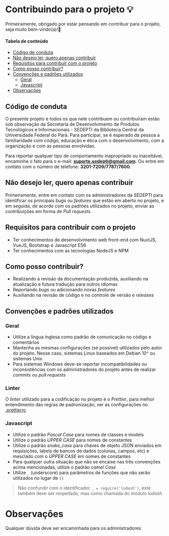 <h1> Contribuindo para o projeto 💡 </h1>

Primeiramente, obrigado por estar pensando em contribuir para o projeto, seja muito bem-vindo(a)!🎉

#### Tabela de conteúdo

- [Código de conduta](#código-de-conduta)
- [Não desejo ler, quero apenas contribuir](#não-desejo-ler-quero-apenas-contribuir)
- [Requisitos para contribuir com o projeto](#requisitos-para-contribuir-com-o-projeto)
- [Como posso contribuir?](#como-posso-contribuir)
- [Convenções e padrões utilizados](#convenções-e-padrões-utilizados)
  - [Geral](#geral)
  - [Javascript](#javascript)
- [Observações](#observacoes)

## Código de conduta

O presente projeto e todos os que nele contribuem ou contribuíram estão sob observação da Secretaria de Desenvolvimento de Produtos Tecnológicos e Informacionais - SEDEPTI da Biblioteca Central da Universidade Federal do Pará. Para participar, se é esperado da pessoa a familiaridade com código, educação e ética com o desenvolvimento, com a organização e com as pessoas envolvidas.

Para reportar qualquer tipo de comportamento inapropriado ou inaceitável, encaminhe o fato para o e-mail: **suporte.sedepti@gmail.com**. Ou entre em contato com o número de telefone: **3201-7209/7787/7600**.

## Não desejo ler, quero apenas contribuir

Primeiramente, entre em contato com os administradores da SEDEPTI para identificar os principais *bugs* ou *features* que estão em aberto no projeto, e em seguida, de acordo com os padrões utilizados no projeto, enviar as contribuições em forma de *Pull requests*.

## Requisitos para contribuir com o projeto

* Ter conhecimentos de desenvolvimento web front-end com NuxtJS, VueJS, Bootstrap e Javascript ES6
* Ter conhecimentos com as tecnologias NodeJS e NPM

## Como posso contribuir?

* Realizando a revisão da documentação produzida, auxiliando na atualização e futura tradução para outros idiomas
* Reportando *bugs* ou adicionando novas *features*
* Auxiliando na revisão de código e no controle de versão e *releases*

## Convenções e padrões utilizados

### Geral

* Utilize a língua inglesa como padrão de comunicação no código e comentários
* Mantenha as mesmas configurações (se possível) utilizados pelo autor do projeto. Nesse caso, sistemas Linux baseados em Debian 10^ ou sistemas Unix
* Para sistemas Windows deve-se reportar incompatibilidades ou inconsistências com os administradores do projeto antes de realizar *commits* ou *pull requests*

### Linter

O *linter* utilizado para a codificação no projeto é o *Prettier*, para melhor entendimento das regras de padronização, ver as configurações no [.prettierrc](../../sistema-autodeposito-backend/.prettierrc)

### Javascript

* Utilize o padrão *Pascal Case* para nomes de classes e models
* Utilize o padrão *UPPER CASE* para nomes de constantes
* Utilize o padrão *snake_case* para chaves de objeto JSON enviados em requisições, labels de bancos de dados (colunas, campos, etc) e mesclado com o *UPPER CASE* em nomes de constantes
* Para qualquer outra situação que não se encaixe nas três convenções acima mencionadas, utilize o padrão *camel Case*
* Utilize ```_``` (underscore) para parâmetros de funções que não serão utilizados no lugar de ```()```
> Não confundir com o identificador ```_ = require('lodash')```, este também deve ser respeitado, mas como chamada do ḿódulo *lodash*

# Observações

Qualquer dúvida deve ser encaminhada para os administradores
